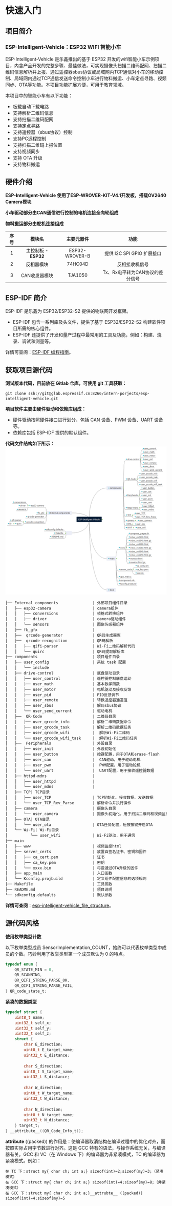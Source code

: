 # 快速入门

## 项目简介

### ESP-Intelligent-Vehicle：ESP32 WIFI 智能小车

ESP-Intelligent-Vehicle 是乐鑫推出的基于 ESP32 开发的wifi智能小车示例项目，内含产品开发的完整步骤、最佳做法，可实现摄像头扫描二维码配网、扫描二维码信息解析并上报、通过遥控器sbus协议或局域网内TCP通信对小车的移动控制、局域网内通过TCP通信发送命令控制小车进行物料搬运、小车定点寻路、视频同步、OTA等功能。本项目功能扩展方便，可用于教育领域。



本项目中的智能小车有以下功能：

- 板载自动下载电路
- 支持解析二维码信息
- 支持扫描二维码配网
- 支持定点寻路
- 支持遥控器（sbus协议）控制
- 支持PC远程控制
- 支持扫描二维码上报位置
- 支持视频同步
- 支持 OTA 升级
- 支持物料搬运



## 硬件介绍

**ESP-Intelligent-Vehicle 使用了ESP-WROVER-KIT-V4.1开发板，搭载OV2640 Camera模块**

**小车驱动部分由CAN通信进行控制的电机连接全向轮组成**

**物料搬运部分由舵机连接组成**

|序号| 模块名 | 主要元器件 | 功能 |
|:-:|:-:|:-:|:-:|
|1| 主控制板 - **ESP32** | ESP32-WROVER-B |提供 I2C SPI GPIO 扩展接口  |
|2|反相器模块 | 74HC04D | 反相接收机信号 |
|3| CAN收发器模块 | TJA1050 | Tx、Rx电平转为CAN协议的差分信号 |

## ESP-IDF 简介

ESP-IDF 是乐鑫为 ESP32/ESP32-S2 提供的物联网开发框架。

* ESP-IDF 包含一系列库及头文件，提供了基于 ESP32/ESP32-S2 构建软件项目所需的核心组件。
* ESP-IDF 还提供了开发和量产过程中最常用的工具及功能，例如：构建、烧录、调试和测量等。

详情可查阅：[ESP-IDF 编程指南](https://docs.espressif.com/projects/esp-idf/zh_CN/latest/esp32s2/get-started/index.html)。



## 获取项目源代码

**测试版本代码，目前放在 Gitlab 仓库，可使用 git 工具获取：**

```
git clone ssh://git@glab.espressif.cn:8266/intern-porjects/esp-intelligent-vehicle.git
```

**项目软件主要由硬件驱动和依赖库组成：**

* 硬件驱动按照硬件接口进行划分，包括 CAN 设备、PWM 设备、UART 设备等。
* 依赖库包括 ESP-IDF 提供的默认组件。

**代码文件结构如下所示：![intelligent-vehicle_file_structure](_static/intelligent-vehicle_file_structure.png)**

```c
├── External components               | 外部项目组件目录
│   ├── esp32-camera                  | camera组件
│   │   ├── conversions               | 帧格式转换组件 
│   │   ├── driver                    | camera驱动组件 
│   │   └── sensors                   | 图像传感器组件
│   ├── fb_gfx                        | 
│   ├──  qrcode-generator             | QR码生成器库
│   ├──  qrcode-recognition           | QR码解析
│   │   ├── qifi-parser               | Wi-Fi二维码解析代码 
│   │   └── quirc                     | QR码提取解析库
├── components                        | 项目组件目录
│   ├── user_config                   | 系统 task 配置
│   │   └── include
│   ├── drive-control                 | 底盘驱动目录
│   │   ├── user_control              | 遥控器控制底盘运动
│   │   ├── user_math                 | 基本数学函数
│   │   ├── user_motor                | 电机驱动及接收反馈
│   │   ├── user_pid                  | PID反馈调节
│   │   ├── user_remote               | 转换遥控器通道值
│   │   ├── user_sbus                 | 解码sbus协议
│   │   └── user_send_current         | 驱动电机
│   ├──  QR-Code                      | 二维码目录
│   │   ├── user_qrcode_info          | 解析二维码数据命令
│   │   ├── user_qrcode_task          | 解析二维码数据任务
│   │   ├── user_qrcode_wifi          |  解析Wi-Fi二维码
│   │   └── user_qrcode_wifi_task     |  解析Wi-Fi二维码任务
│   ├──  Peripherals                  | 外设目录
│   │   ├── user_init                 | 外设初始化
│   │   ├── user_button               | 按键配置，用于OTA和erase-flash
│   │   ├── user_can                  |  CAN驱动，用于驱动电机
│   │   ├── user_pwm                  |  PWM配置，用于驱动舵机
│   │   └── user_uart                 |  UART配置，用于接收遥控器数据
│   ├── httpd-mdns                    | 
│   │   ├── user_httpd                | 
│   │   └── user_mdns                 | 
│   ├── TCP| TCP目录
│   │   ├── user_TCP                  | TCP初始化、接收数据、发送数据
│   │   └── user_TCP_Rev_Parse        | 解析命令并执行操作
│   ├── camera                        | 摄像头目录
│   │   └── user_camera               | 摄像头初始化，用于扫描二维码和视频监控
│   ├── OTA| OTA目录
│   │   └── user_ota                  | OTA任务配置，短按按键开启OTA
│   └── Wi-Fi| Wi-Fi目录
│          └── user_wifi              | Wi-Fi驱动，用于通信
├── main
│   ├── www                           | 视频监控html
│   ├── server_certs                  | 放置自签名证书、密钥和固件
│   │   ├── ca_cert.pem               | 证书
│   │   ├── ca_key.pem                | 密钥
│   │   └── xxxx.bin                  | 将要通过OTA升级的固件
│   ├── app_main                      | 入口函数
│   └── Kconfig.projbuild             | 定义组件配置信息的选项规则
├── Makefile                          | 工具函数
├── README.md                         | 项目说明
└── sdkconfig.defaults                | 默认参数
```

**详情可查阅**：[esp-intelligent-vehicle_file_structure](./_static/pdf/ESP-Intelligent-Vehicle.pdf)。

## 源代码风格

**使用枚举类型计数**

以下枚举类型成员 SensorImplementation\_COUNT，始终可以代表枚举类型中成员的个数。巧妙利用了枚举类型第一个成员默认为 0 的特点。

```c
typedef enum {
    QR_STATE_MIN = 0,
    QR_SCANNING,
    QR_QIFI_STRING_PARSE_OK,
    QR_QIFI_STRING_PARSE_FAIL,
} QR_code_state_t;
```

**紧凑的数据类型**

```c
typedef struct {
    uint8_t name;
    uint32_t self_x;
    uint32_t self_y;
    uint32_t self_z;
    struct {
        char E_direction;
        uint8_t E_target_name;
        uint32_t E_distance;

        char S_direction;
        uint8_t S_target_name;
        uint32_t S_distance;

        char W_direction;
        uint8_t W_target_name;
        uint32_t W_distance;

        char N_direction;
        uint8_t N_target_name;
        uint32_t N_distance;
    } target_t;
} __attribute__((QR_Code_Info_t));
```

**attribute** \(\(packed\)\) 的作用是：使编译器取消结构在编译过程中的优化对齐，而按照实际占用字节数进行对齐。这是 GCC 特有的语法，与操作系统无关，与编译器有关。GCC 和 VC（在 Windows 下）的编译器为非紧凑模式，TC 的编译器为紧凑模式。例如：

```text
在 TC 下：struct my{ char ch; int a;} sizeof(int)=2;sizeof(my)=3;（紧凑模式）
在 GCC 下：struct my{ char ch; int a;} sizeof(int)=4;sizeof(my)=8;（非紧凑模式）
在 GCC 下：struct my{ char ch; int a;}__attrubte__ ((packed)) sizeof(int)=4;sizeof(my)=5
```